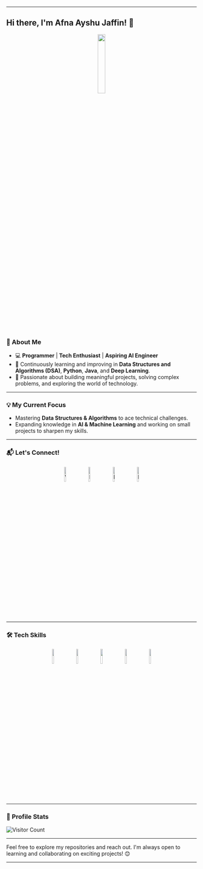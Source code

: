 
---

## Hi there, I'm Afna Ayshu Jaffin! 👋

<p align="center">
	<img width="20%" src="https://img.freepik.com/free-vector/female-programmer-working-computer-night_107791-19637.jpg?t=st=1731999013~exp=1732002613~hmac=cf814c3f06751486e2a5e5fa79943a4e1f562703b06bc607d5d5e71edf3fdcbd&w=900"/>
</p>

### 🚀 About Me

- 💻 **Programmer** | **Tech Enthusiast** | **Aspiring AI Engineer**  
- 🌱 Continuously learning and improving in **Data Structures and Algorithms (DSA)**, **Python**, **Java**, and **Deep Learning**.  
- 🌟 Passionate about building meaningful projects, solving complex problems, and exploring the world of technology.

---

### 💡 My Current Focus
- Mastering **Data Structures & Algorithms** to ace technical challenges.  
- Expanding knowledge in **AI & Machine Learning** and working on small projects to sharpen my skills.  

---

### 📬 Let's Connect!
<p align="center">
	<a href="https://api.whatsapp.com/send?phone=919745064634&text=Hi%20...found%20you%20on%20GitHub"><img alt="WhatsApp" width="10%" style="padding:5px" src="https://img.icons8.com/clouds/100/000000/whatsapp.png"/></a>
	<a href="https://www.instagram.com/_afnaayshu/"><img alt="Instagram" width="10%" style="padding:5px" src="https://img.icons8.com/clouds/100/000000/instagram.png"/></a>
	<a href="https://www.linkedin.com/in/afna-ayshu-jaffin-02b38b201"><img alt="LinkedIn" width="10%" style="padding:5px" src="https://img.icons8.com/clouds/100/000000/linkedin.png"/></a>
	<a href="https://www.facebook.com/afnaayshu.jaffin/"><img alt="Facebook" width="10%" style="padding:5px" src="https://img.icons8.com/clouds/100/000000/facebook-new.png"/></a>
</p>

---

### 🛠️ Tech Skills
<p align="center">
	<img width="10%" style="padding:5px" src="https://img.icons8.com/color/144/000000/python.png"/>
	<img width="10%" style="padding:5px" src="https://img.icons8.com/color/144/000000/java-coffee-cup-logo--v1.png"/>
	<img width="10%" style="padding:5px" src="https://img.icons8.com/color/144/000000/c-programming.png"/>
	<img width="10%" style="padding:5px" src="https://img.icons8.com/external-flaticons-flat-flat-icons/64/000000/external-machine-learning-artificial-intelligence-flaticons-flat-flat-icons.png"/>
	<img width="10%" style="padding:5px" src="https://img.icons8.com/color/144/000000/mongodb.png"/>
</p>

---

### 🌟 Profile Stats  
![Visitor Count](https://profile-counter.glitch.me/{afna-ayshu-jaffin}/count.svg)  

---

Feel free to explore my repositories and reach out. I'm always open to learning and collaborating on exciting projects! 😊  

--- 
